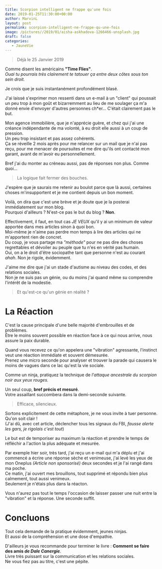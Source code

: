 ```yaml
---
title: Scorpion intelligent ne frappe qu'une fois
date: 2019-01-25T11:30:00+00:00
author: MarvinL
layout: post
permalink: scorpion-intelligent-ne-frappe-qu-une-fois
image: /pictures//2019/01/aisha-askhadova-1266466-unsplash.jpg
draft: false
categories:
   - JauneVie
---
```


>Déjà le 25 Janvier 2019  

Comme disent les américains **"Time Flies"**.  
*Ouai tu pourrais très clairement te tatouer ça entre deux côtes sous ton sein droit.*  

Je crois que je suis instantanément profondément blasé.
 
 J'ai laissé s'exprimer mon ressenti dans un e-mail à un "client" qui poussait un peu trop à mon goût et bizarremment au lieu de me soulager ça m'a donné envie d'envoyer d'autres personnes ch*er… C'était clairement pas le but.
  
Mon agence immobilière, que je n'apprécie guère, et chez qui j'ai une créance indépendante de ma volonté, à eu droit elle aussi à un coup de pression.  
Un peu trop insistant et pas assez cohérents.  
Ça se réveille 2 mois après pour me relancer sur un mail que je n'ai pas reçu, pour me menacer de poursuites et me dire qu'ils ont contacté mon garant, 
avant de m'avoir eu personnellement.  

Bref j'ai du monter au créneau aussi, pas de réponses non plus. Comme quoi…  
>La logique fait fermer des bouches.

J'espère que je saurais me retenir au boulot parce que là aussi, certaines choses m'insupportent et je me contient depuis un bon moment.

Voilà, on dira que c'est une brève et je doute que je la posterai immédiatement sur mon blog.  
Pourquoi d'ailleurs ? N'est-ce pas le but du blog ? **Non**.
 
Effectivement, il faut, en tout cas *JE VEUX* qu'il y ai un minimum de valeur apportée dans mes articles sinon à quoi bon.  
Moi-même je n'aime pas perdre mon temps à lire des articles qui ne m'apportent rien de concret.  
Du coup, je vous partage ma *"méthode"* pour ne pas dire des choses regrettables et dévoiler au peuple que tu n'es en vérité pas humain.  
Oui, on a le droit d'être sociopathe tant que personne n'est au courant *ahah*. Non je rigole, évidemment.

J'aime me dire que j'ai un stade d'autisme au niveau des codes, et des relations sociales.  
Non je ne suis pas un génie, ou du moins j'ai quand même su comprendre l'intérêt de la modestie. 
>Et qu'est-ce qu'un génie en réalité ?

# La Réaction
C'est la cause principale d'une belle majorité d'embrouilles et de problèmes.  
Être le moins souvent possible en réaction face à ce qui nous arrive, nous assure la paix durable.

Quand vous recevez ce qu'on appelera une "vibration" agressante, l'instinct veut une réaction immédiate et souvent démesurée.  
Prenez une micro seconde pour analyser et trouver la parade qui causera le moins de vagues dans ce lac qu'est la vie sociale.

Comme un ninja, pratiquez la technique de *l'attaque ancestrale du scorpion noir aux yeux rouges.*
 
 Un seul coup, **bref précis et mesuré**.  
 Votre assaillant succombera dans la demi-seconde suivante. 
>Efficace, silencieux.

Sortons explicitement de cette métaphore, je ne vous invite à tuer personne. Qu'on soit clair !  
(J'ai dû, avec cet article, déclencher tous les signaux du FBI, *fausse alerte les gars, je rigolais c'est tout*)

Le but est de temporiser au maximum la réaction et prendre le temps de réfléchir a l'action la plus adéquate et mesurée.

Par exemple hier soir, très tard, j'ai reçu un e-mail qui m'a déplu et j'ai commencé a écrire une réponse sèche et venimeuse, j'ai levé les yeux de mon Oneplus *(Article non sponsorisé)* deux 
secondes et je l'ai rangé dans ma poche.  
Ce matin, j'ai ouvert mes brouillons, tout supprimé et répondu bien plus calmement, tout aussi venimeux.  
Seulement je n'étais plus dans la réacton.

Vous n'aurez pas tout le temps l'occasion de laisser passer une nuit entre la "vibration" et la réponse. Une seconde suffit.

# Concluons

Tout cela demande de la pratique évidemment, jeunes ninjas.  
Et aussi de la compréhension et une dose d'empathie.
 
D'ailleurs je vous recommande pour terminer le livre :  **Comment se faire des amis *de Dale Canergie***.  
Livre très puissant sur la communication et les relations sociales.  
Ne vous fiez pas au titre, c'est une pépite.
 
